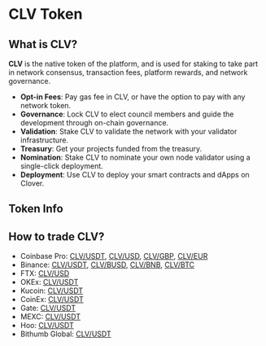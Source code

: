 # CLV Token

## What is CLV?

**CLV** is the native token of the platform, and is used for staking to take part in network consensus, transaction fees, platform rewards, and network governance.

* **Opt-in Fees**: Pay gas fee in CLV, or have the option to pay with any network token.
* **Governance**: Lock CLV to elect council members and guide the development through on-chain governance.
* **Validation**: Stake CLV to validate the network with your validator infrastructure.
* **Treasury**: Get your projects funded from the treasury.
* **Nomination**: Stake CLV to nominate your own node validator using a single-click deployment.
* **Deployment**: Use CLV to deploy your smart contracts and dApps on Clover.

## Token Info





## How to trade CLV?

* Coinbase Pro: [CLV/USDT](https://pro.coinbase.com/trade/CLV-USDT), [CLV/USD](https://pro.coinbase.com/trade/CLV-USD), [CLV/GBP](https://pro.coinbase.com/trade/CLV-GBP), [CLV/EUR](https://pro.coinbase.com/trade/CLV-EUR)
* Binance: [CLV/USDT](https://www.binance.com/en/trade/CLV_USDT), [CLV/BUSD](https://www.binance.com/en/trade/CLV_BUSD), [CLV/BNB](https://www.binance.com/en/trade/CLV_BNB), [CLV/BTC](https://www.binance.com/en/trade/CLV_BTC)
* FTX: [CLV/USD](https://ftx.com/trade/CLV/USD)
* OKEx: [CLV/USDT](https://www.okex.com/trade-spot/clv-usdt)
* Kucoin: [CLV/USDT](https://trade.kucoin.com/CLV-USDT)
* CoinEx: [CLV/USDT](https://www.coinex.com/exchange/CLV-USDT)
* Gate: [CLV/USDT](https://www.gate.io/trade/CLV_USDT)
* MEXC: [CLV/USDT](https://www.mexc.com/zh-CN/exchange/CLV_USDT)
* Hoo: [CLV/USDT](https://hoo.com/innovation/clv-usdt)
* Bithumb Global: [CLV/USDT](https://www.bithumb.pro/en-us/spot/trade?q=CLV-USDT) 

